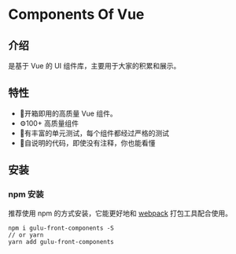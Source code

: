# Components Of Vue

## 介绍
是基于 Vue 的 UI 组件库，主要用于大家的积累和展示。

## 特性

- 🥳开箱即用的高质量 Vue 组件。
- ⚙️100+ 高质量组件
- 👹有丰富的单元测试，每个组件都经过严格的测试
- 🌵自说明的代码，即使没有注释，你也能看懂

## 安装
### npm 安装
推荐使用 npm 的方式安装，它能更好地和 [webpack](https://webpack.js.org/) 打包工具配合使用。
```
npm i gulu-front-components -S
// or yarn
yarn add gulu-front-components
```